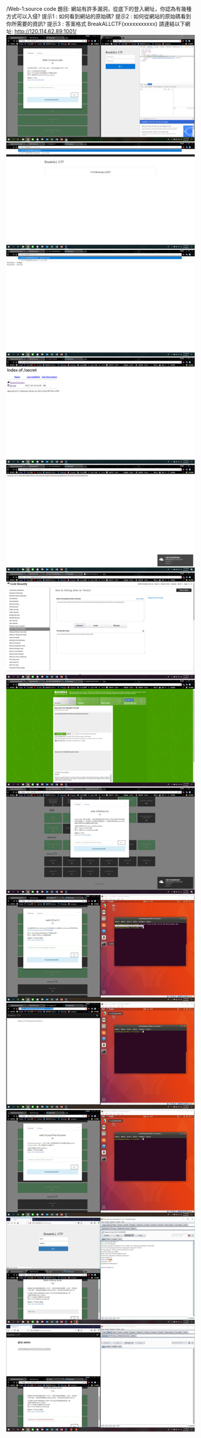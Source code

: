 /Web-1:source code
題目:
網站有許多漏洞，從底下的登入網址，你認為有幾種方式可以入侵?
提示1 : 如何看到網站的原始碼?
提示2 : 如何從網站的原始碼看到你所需要的資訊?
提示3 : 答案格式 BreakALLCTF{xxxxxxxxxxx}
請連結以下網址:
http://120.114.62.89:1001/
![image](https://github.com/daniel-chang1260/CTF/blob/master/note/Photo/Web/2018-05-27%20(18).png)
![image](https://github.com/daniel-chang1260/CTF/blob/master/note/Photo/Web/2018-05-27%20(2).png)
![image](https://github.com/daniel-chang1260/CTF/blob/master/note/Photo/Web/2018-05-27%20(3).png)
![image](https://github.com/daniel-chang1260/CTF/blob/master/note/Photo/Web/2018-05-27%20(4).png)
![image](https://github.com/daniel-chang1260/CTF/blob/master/note/Photo/Web/2018-05-27%20(5).png)
![image](https://github.com/daniel-chang1260/CTF/blob/master/note/Photo/Web/2018-05-27%20(6).png)
![image](https://github.com/daniel-chang1260/CTF/blob/master/note/Photo/Web/2018-05-27%20(7).png)
![image](https://github.com/daniel-chang1260/CTF/blob/master/note/Photo/Web/2018-05-27%20(9).png)
![image](https://github.com/daniel-chang1260/CTF/blob/master/note/Photo/Web/2018-05-27%20(11).png)
![image](https://github.com/daniel-chang1260/CTF/blob/master/note/Photo/Web/2018-05-27%20(13).png)
![image](https://github.com/daniel-chang1260/CTF/blob/master/note/Photo/Web/2018-05-27%20(14).png)
![image](https://github.com/daniel-chang1260/CTF/blob/master/note/Photo/Web/2018-05-27%20(15).png)
![image](https://github.com/daniel-chang1260/CTF/blob/master/note/Photo/Web/2018-05-27%20(17).png)

